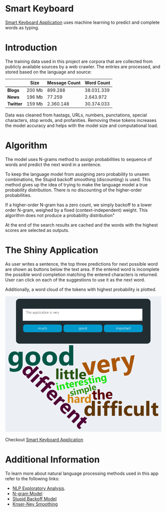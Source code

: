 # Smart Keyboard

[Smart Keyboard Application](http://staheri.shinyapps.io/SmartKeyboard/) uses machine learning to predict and complete words as typing.

Introduction
========================================================

The training data used in this project are corpora that are collected from publicly available sources by a web crawler. The entries are processed, and stored based on the language and source:

|             | **Size** | **Message Count** | **Word Count** |
|-------------|----------|-------------------|----------------|
| **Blogs**   | 200 Mb   | 899.288           | 38.031.339     |
| **News**    | 196 Mb   | 77.259            | 2.643.972      |
| **Twitter** | 159 Mb   | 2.360.148         | 30.374.033     |

Data was cleaned from hastags, URLs, numbers, punctations, special characters, stop wrods, and profanities. Removing these tokens increases the model accuracy and helps with the model size and computational load.


Algorithm
========================================================

The model uses N-grams method to assign probabilities to sequence of words and predict the next word in a sentence. 

To keep the language model from assigning zero probability to unseen combinations, the Stupid backoff smoothing (discounting) is used. This method gives up the idea of trying to make the language model a true probability distribution. There is no discounting of the higher-order probabilities. 

If a higher-order N-gram has a zero count, we simply backoff to a lower order N-gram, weighed by a fixed (context-independent) weight. This algorithm does not produce a probability distribution"

At the end of the search results are cached and the words with the highest scores are selected as outputs.

 
The Shiny Application
========================================================
As user writes a sentence, the top three predictions for next possible word are shown as buttons below the text area. If the entered word is incomplete the possible word completion matching the entered characters is returned. User can click on each of the suggestions to use it as the next word.

Additionally, a word cloud of the tokens with highest probability is plotted.

![Application](slides/screenshot.png "Logo Title Text 1")

Checkout [Smart Keyboard Application](http://staheri.shinyapps.io/SmartKeyboard/)


Additional Information
========================================================
To learn more about natural language processing methods used in this app refer to the following links: 

- [NLP Exploratory Analysis](https://rpubs.com/staheri/NLP-WordPrediction).  
- [N-gram Model](https://en.wikipedia.org/wiki/N-gram) 
- [Stupid Backoff Model](http://www.aclweb.org/anthology/D07-1090)
- [Knser-Ney Smoothing](https://en.wikipedia.org/wiki/Kneser%E2%80%93Ney_smoothing)
